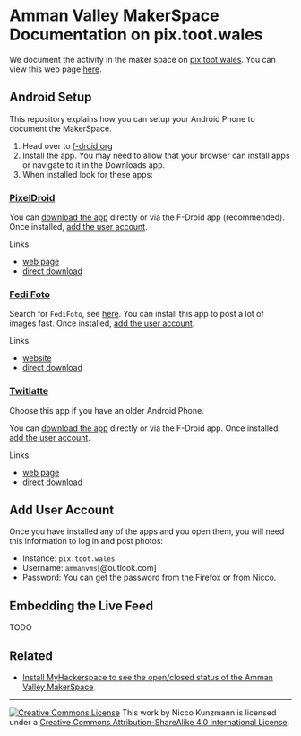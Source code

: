 # Amman Valley MakerSpace Documentation on pix.toot.wales

We document the activity in the maker space on [pix.toot.wales][pix].
You can view this web page [here](https://ammanvms.github.io/pix.toot.wales/).

## Android Setup

This repository explains how you can setup your Android Phone to document the MakerSpace.

1. Head over to [f-droid.org](https://f-droid.org/en/)
2. Install the app. You may need to allow that your browser can install apps or navigate to it in the Downloads app.
3. When installed look for these apps:

### [PixelDroid][pixeldroid]

You can [download the app][pixeldroid] directly or via the F-Droid app (recommended).
Once installed, [add the user account](#add-user-account).

Links:
- [web page][pixeldroid]
- [direct download](https://github.com/AmmanVMS/pix.toot.wales/releases/download/v1.0/org.pixeldroid.app_16.apk)

[pixeldroid]: https://f-droid.org/en/packages/org.pixeldroid.app/

### [Fedi Foto][ffl]

Search for `FediFoto`, see [here](https://f-droid.org/en/packages/com.fediphoto.lineage/).
You can install this app to post a lot of images fast.
Once installed, [add the user account](#add-user-account).

Links:
- [website][ffl]
- [direct download](https://github.com/AmmanVMS/pix.toot.wales/releases/download/v1.0/com.fediphoto.lineage_63.apk)

[ffl]: https://f-droid.org/en/packages/com.fediphoto.lineage/

### [Twitlatte][twl]

Choose this app if you have an older Android Phone.

You can [download the app][twl] directly or via the F-Droid app.
Once installed, [add the user account](#add-user-account).

Links:
- [web page][twl]
- [direct download](https://github.com/AmmanVMS/pix.toot.wales/releases/download/v1.0/com.github.moko256.twitlatte_32.apk)

[twl]: https://f-droid.org/en/packages/com.github.moko256.twitlatte/

## Add User Account

Once you have installed any of the apps and you open them,
you will need this information to log in and post photos:

- Instance: `pix.toot.wales`
- Username: `ammanvms`[@outlook.com]
- Password: You can get the password from the Firefox or from Nicco.


## Embedding the Live Feed

TODO

## Related

- [Install MyHackerspace to see the open/closed status of the Amman Valley MakerSpace](https://github.com/AmmanVMS/space.api#readme)



[pix]: https://pix.toot.wales/ammanvms

---

<a rel="license" href="http://creativecommons.org/licenses/by-sa/4.0/"><img alt="Creative Commons License" style="border-width:0" src="https://i.creativecommons.org/l/by-sa/4.0/80x15.png" /></a> This work by Nicco Kunzmann is licensed under a <a rel="license" href="http://creativecommons.org/licenses/by-sa/4.0/">Creative Commons Attribution-ShareAlike 4.0 International License</a>.
